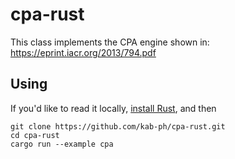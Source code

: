 # cpa-rust

This class implements the CPA engine shown in: https://eprint.iacr.org/2013/794.pdf

## Using
If you'd like to read it locally, [install Rust](https://www.rust-lang.org/tools/install), and then

    git clone https://github.com/kab-ph/cpa-rust.git
    cd cpa-rust
    cargo run --example cpa



